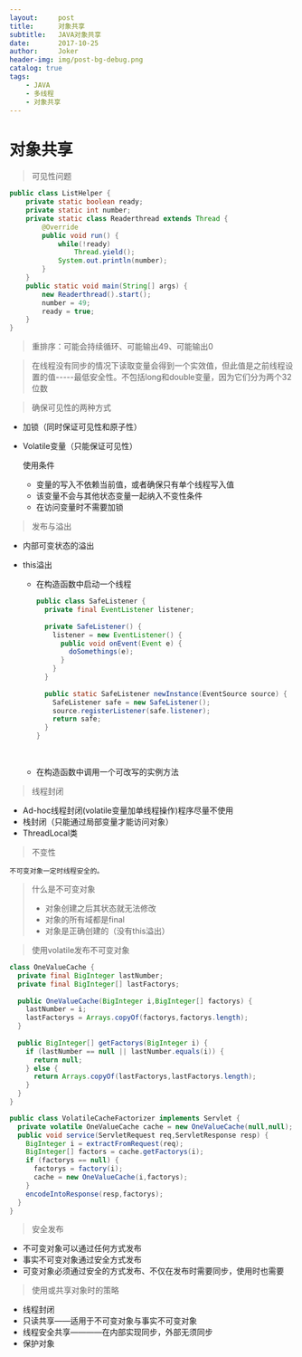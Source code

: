 ```yaml
---
layout:     post
title:      对象共享
subtitle:   JAVA对象共享
date:       2017-10-25
author:     Joker
header-img: img/post-bg-debug.png
catalog: true
tags:
    - JAVA
    - 多线程
    - 对象共享
---
```


# 对象共享

> 可见性问题

```java
public class ListHelper {
	private static boolean ready;
	private static int number;
	private static class Readerthread extends Thread {
		@Override
		public void run() {
			while(!ready)
				Thread.yield();
			System.out.println(number);
		}
	}
	public static void main(String[] args) {
		new Readerthread().start();
		number = 49;
		ready = true;
	}
}
```

> 重排序：可能会持续循环、可能输出49、可能输出0

> 在线程没有同步的情况下读取变量会得到一个实效值，但此值是之前线程设置的值-----最低安全性。不包括long和double变量，因为它们分为两个32位数

> 确保可见性的两种方式

* 加锁（同时保证可见性和原子性）

* Volatile变量（只能保证可见性）

  使用条件

  * 变量的写入不依赖当前值，或者确保只有单个线程写入值
  * 该变量不会与其他状态变量一起纳入不变性条件
  * 在访问变量时不需要加锁

> 发布与溢出

* 内部可变状态的溢出

* this溢出

  * 在构造函数中启动一个线程

    ```java
    public class SafeListener {
      private final EventListener listener;
      
      private SafeListener() {
        listener = new EventListener() {
          public void onEvent(Event e) {
            doSomethings(e);
          }
        }
      }
      
      public static SafeListener newInstance(EventSource source) {
        SafeListener safe = new SafeListener();
        source.registerListener(safe.listener);
        return safe;
      }
    }
    ```

    ​

  * 在构造函数中调用一个可改写的实例方法

> 线程封闭

* Ad-hoc线程封闭(volatile变量加单线程操作)程序尽量不使用
* 栈封闭（只能通过局部变量才能访问对象）
* ThreadLocal类



> 不变性

`不可变对象一定时线程安全的。`

> 什么是不可变对象
>
> * 对象创建之后其状态就无法修改
> * 对象的所有域都是final
> * 对象是正确创建的（没有this溢出）

> 使用volatile发布不可变对象

```java
class OneValueCache {
  private final BigInteger lastNumber;
  private final BigInteger[] lastFactorys;
  
  public OneValueCache(BigInteger i,BigInteger[] factorys) {
    lastNumber = i;
    lastFactorys = Arrays.copyOf(factorys,factorys.length);
  }
  
  public BigInteger[] getFactorys(BigInteger i) {
    if (lastNumber == null || lastNumber.equals(i)) {
      return null;
    } else {
      return Arrays.copyOf(lastFactorys,lastFactorys.length);
    }
  }
}

public class VolatileCacheFactorizer implements Servlet {
  private volatile OneValueCache cache = new OneValueCache(null,null);
  public void service(ServletRequest req,ServletResponse resp) {
    BigInteger i = extractFromRequest(req);
    BigInteger[] factors = cache.getFactorys(i);
    if (factorys == null) {
      factorys = factory(i);
      cache = new OneValueCache(i,factorys);
    }
    encodeIntoResponse(resp,factorys);
  }
}
```

> 安全发布

* 不可变对象可以通过任何方式发布
* 事实不可变对象通过安全方式发布
* 可变对象必须通过安全的方式发布、不仅在发布时需要同步，使用时也需要

> 使用或共享对象时的策略

* 线程封闭
* 只读共享——适用于不可变对象与事实不可变对象
* 线程安全共享————在内部实现同步，外部无须同步
* 保护对象

